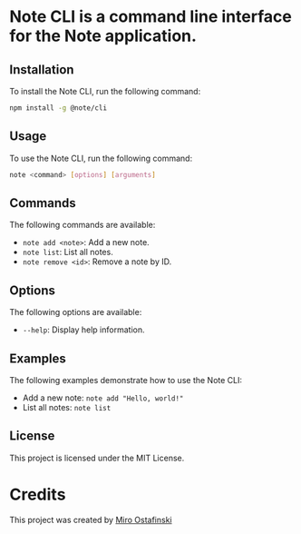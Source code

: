 # Note CLI is a command line interface for the Note application.

## Installation

To install the Note CLI, run the following command:

```bash
npm install -g @note/cli
```

## Usage

To use the Note CLI, run the following command:

```bash
note <command> [options] [arguments] 
```

## Commands

The following commands are available:

- `note add <note>`: Add a new note.
- `note list`: List all notes.
- `note remove <id>`: Remove a note by ID.

## Options

The following options are available:

- `--help`: Display help information.

## Examples

The following examples demonstrate how to use the Note CLI:

- Add a new note: `note add "Hello, world!"`
- List all notes: `note list`

## License

This project is licensed under the MIT License.


# Credits

This project was created by [Miro Ostafinski](https://ostafinski.cc)